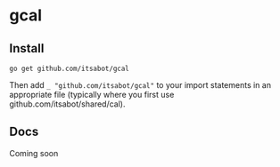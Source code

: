 # gcal

## Install

`go get github.com/itsabot/gcal`

Then add `_ "github.com/itsabot/gcal"` to your import statements in an
appropriate file (typically where you first use github.com/itsabot/shared/cal).

## Docs

Coming soon
